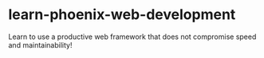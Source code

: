 # learn-phoenix-web-development
Learn to use a productive web framework that does not compromise speed and maintainability!
